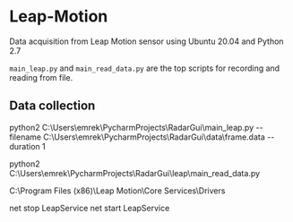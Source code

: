 # Leap-Motion

Data acquisition from Leap Motion sensor using Ubuntu 20.04 and Python 2.7

`main_leap.py` and `main_read_data.py` are the top scripts for recording and reading from file.

## Data collection

python2 C:\\Users\\emrek\\PycharmProjects\\RadarGui\\main_leap.py --filename C:\\Users\\emrek\\PycharmProjects\\RadarGui\\data\\frame.data --duration 1

python2 C:\\Users\\emrek\\PycharmProjects\\RadarGui\\leap\\main_read_data.py

C:\Program Files (x86)\Leap Motion\Core Services\Drivers

net stop LeapService
net start LeapService

